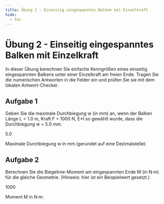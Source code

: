 ```yaml
---
title: Übung 2 - Einseitig eingespanntes Balken mit Einzelkraft
hide:
  - toc
---
```


# Übung 2 - Einseitig eingespanntes Balken mit Einzelkraft

In dieser Übung berechnen Sie einfache Kenngrößen eines einseitig eingespannten Balkens unter einer Einzelkraft am freien Ende. Tragen Sie die numerischen Antworten in die Felder ein und prüfen Sie sie mit dem lokalen Antwort-Checker.

## Aufgabe 1

Geben Sie die maximale Durchbiegung w (in mm) an, wenn der Balken Länge L = 1.0 m, Kraft F = 1000 N, E*I so gewählt wurde, dass die Durchbiegung w = 5.0 mm.

5.0
<div class="numeric-question" data-answer="5.0" data-tolerance="0.1" data-points="5" data-attempts="5" data-hints="Erinnere dich an die Formel für Durchbiegung am freien Ende eines einseitig eingespannten Balkens|Einheiten beachten (mm vs m)">
  <p>Maximale Durchbiegung w in mm (gerundet auf eine Dezimalstelle):</p>
</div>

## Aufgabe 2

Berechnen Sie die Biegelinie-Moment am eingespannten Ende M (in N·m) für die gleiche Geometrie. (Hinweis: hier ist ein Beispielwert gesetzt.)

1000
<div class="numeric-question" data-answer="1000" data-tolerance="5" data-points="5" data-attempts="5" data-hints="M = F * L für diese einfache Aufgabe|Achte auf Newton-Meter" >
  <p>Moment M in N·m:</p>
</div>
